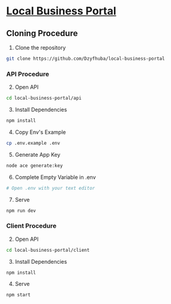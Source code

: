 # [Local Business Portal](https://github.com/Dzyfhuba/local-business-portal)
## Cloning Procedure
1. Clone the repository
```bash
git clone https://github.com/Dzyfhuba/local-business-portal
```
### API Procedure
2. Open API
```bash
cd local-business-portal/api
```
3. Install Dependencies
```bash
npm install
```
4. Copy Env's Example
```bash
cp .env.example .env
```
5. Generate App Key
```bash
node ace generate:key
```
6. Complete Empty Variable in .env
```bash
# Open .env with your text editor
```
7. Serve
```bash
npm run dev
```

### Client Procedure
2. Open API
```bash
cd local-business-portal/client
```
3. Install Dependencies
```bash
npm install
```
4. Serve
```bash
npm start
```
